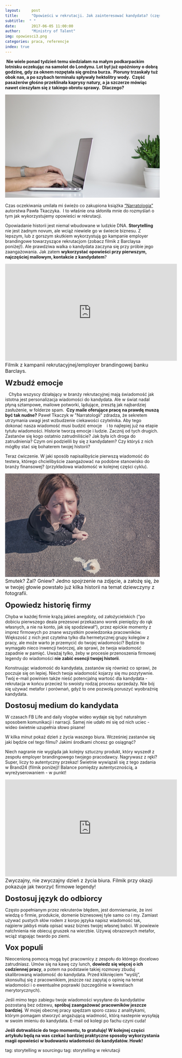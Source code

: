 ```yaml
---
layout:     post
title:      "Opowieści w rekrutacji. Jak zainteresować kandydata? (część 1)"
subtitle:  " "
date:       2017-06-05 11:00:00 
author:     "Ministry of Talent"
img: opowiesci3.png
categories: praca, referencje
index: true
---
```

 <b>Nie wiele ponad tydzień temu siedziałam na małym podkarpackim lotnisku oczekując na samolot do Londynu. Lot był już opóźniony o dobrą godzinę, gdy za oknem rozpętała się groźna burza.  Pioruny trzaskały tuż obok nas, a po szybach terminalu spływały hektolitry wody.  Część pasażerów głośno przeklinała kaprysy natury, a ja szczerze mówiąc nawet cieszyłam się z takiego obrotu sprawy.  Dlaczego?</b>   

<img src="/images/rsz_stocksnap_2ci87djpdz.jpg" class="img-responsive" alt="Picture">

Czas oczekiwania umilała mi świeżo co zakupiona książka <a href="https://goo.gl/1sFpeH" target="_blank">“Narratologia”</a> autorstwa Pawła Tkaczyka.  I to właśnie ona skłoniła mnie do rozmyślań o tym jak wykorzystujemy opowieści w rekrutacji. 

Opowiadanie historii jest niemal wbudowane w ludzkie DNA. <b>Storytelling</b> nie jest żadnym novum, ale wciąż niewiele go w świecie biznesu. Z lepszym, lub z gorszym skutkiem wykorzystują go kampanie employer brandingowe towarzyszące rekrutacjom (zobacz filmik z Barclaysa poniżej!). Ale prawdziwa walka o kandydata zaczyna się przy próbie jego zaangażowania. Jak zatem <b>wykorzystać opowieści przy pierwszym, najczęściej mailowym, kontakcie z kandydatem</b>?

<iframe width="560" height="315" src="https://www.youtube.com/embed/Yv_GI0vclQs" frameborder="0" allowfullscreen></iframe>
<br>
<font size="3">Filmik z kampanii rekrutacyjnej/employer brandingowej banku Barclays.</font>
<br>

<b><font size="5,5">Wzbudź emocje</font></b>

   Chyba wszyscy działający w branży rekrutacyjnej mają świadomość jak istotna jest personalizacja wiadomości do kandydata. Ale w świat nadal płyną sztampowe, mailowe potworki, lądujące, zresztą jak najbardziej zasłużenie, w folderze spam.  
<b>Czy maile oferujące pracę na prawdę muszą być tak nudne?</b>
Paweł Tkaczyk w "Narratologii" zdradza, że sekretem utrzymania uwagi jest wzbudzenie ciekawości czytelnika. Aby tego dokonać nasza wiadomość musi budzić emocje    i to najlepiej już na etapie tytułu wiadomości. 
Historie tworzą emocje i ludzie. Zacznij od tych drugich. Zastanów się kogo ostatnio zatrudniliście? Jak była ich droga do zatrudnienia? Czym oni podzielili by się z kandydatem? Czy któryś z nich mógłby stać się bohaterem twojej historii?

Teraz ćwiczenie. W jaki sposób napisalibyście pierwszą wiadomość do testera, którego chcielibyście zaangażować na podobne stanowisko do branży finansowej? (przykładowa wiadomość w kolejnej części cyklu). 

<img src="/images/sad.jpg" class="img-responsive" alt="Picture">
<font size="3">Smutek? Żal? Gniew? Jedno spojrzenie na zdjęcie, a założę się, że w twojej głowie powstało już kilka historii na temat dziewczyny z fotografii.</font>
<br>
                                                                                                                                                                                                                                                                 
<b><font size="5,5">Opowiedz historię firmy</font></b>

Chyba w każdej firmie krążą jakieś anegdoty, od założycielskich (“po dobiciu pierwszego deala prezesowi przekazano worek pieniędzy do rąk własnych, a nie na konto, jak się spodziewał”), przez epickie momenty z imprez firmowych po znane wszystkim powiedzonka pracowników. 
Większość z nich jest czytelna tylko dla hermetycznej grupy kolegów z pracy, ale może warto je przemycić do twojej wiadomości? Będzie to wymagało nieco inwencji twórczej, ale sprawi, że twoja wiadomość zapadnie w pamięć. Uważaj tylko, żeby w procesie przenoszenia firmowej legendy do wiadomości <b>nie zabić esencji twojej historii</b>. 

Konstruując wiadomość do kandydata, zastanów się również co sprawi, że poczuje się on lepiej. Niech twoja wiadomość kojarzy się mu pozytywnie. Twój e-mail powinien także nieść potencjalną wartość dla kandydata - rekrutacja w końcu przecież to swoisty rodzaj procesu sprzedaży. Nie bój się używać metafor i porównań, gdyż to one pozwolą poruszyć wyobraźnię kandydata. 

<b><font size="5,5">Dostosuj medium do kandydata</font></b>

W czasach FB Life and daily vlogów wideo wydaje się być naturalnym sposobem komunikacji i narracji. Samej nie udało mi się od nich uciec - wideo świetnie uzupełnia słowo pisane!

W kilka minut pokaż dzień z życia waszego biura. Wcześniej zastanów się jaki będzie cel tego filmu? Jakimi środkami chcesz go osiągnąć? 

Niech nagranie nie wygląda jak kolejny sztuczny produkt, który wyszedł z zespołu employer brandingowego twojego pracodawcy. Nagrywasz z ręki? Super, liczy to autentyczny przekaz! Świetnie wywiązali się z tego zadania w Brand24 (filmik poniżej)! Balance pomiędzy autentycznością, a wyreżyserowaniem - w punkt! 

<iframe width="560" height="315" src="https://www.youtube.com/embed/EK5qzlih3SE" frameborder="0" allowfullscreen></iframe>
<br>
<font size="3">Zwyczajny, nie zwyczajny dzień z życia biura. Filmik przy okazji pokazuje jak tworzyć firmowe legendy! </font>
<br>

<b><font size="5,5">Dostosuj język do odbiorcy</font></b>

Często popełnianym przez rekruterów błędem, jest domniemanie, że inni wiedzą o firmie, produkcie, domenie biznesowej tyle samo co i my. Zamiast używać pustych słów rodem z korpo języka napisz wiadomość tak, najpierw jakbyś miała opisać wasz biznes twojej własnej babci. W powiewie natchnienia nie obiecuj gruszek na wierzbie. Używaj obrazowych metafor, wciąż stąpając twardo po ziemi.

<b><font size="5,5">Vox populi</font></b>

Nieocenioną pomocą mogą być pracownicy z zespołu do którego docelowo zatrudniasz. Umów się na kawę czy lunch, <b>dowiedz się więcej o ich codziennej pracy</b>, a potem na podstawie takiej rozmowy zbuduj skalibrowaną wiadomość do kandydata. Przed kliknięciem “wyślij”, skonsultuj się z pracownikiem, jeszcze raz zapytaj o opinię na temat wiadomości i o ewentualne poprawki (szczególnie w kwestiach merytorycznych). 

Jeśli mimo tego zabiegu twoje wiadomości wysyłane do kandydatów pozostaną bez odzewu, <b>spróbuj zaangażować pracowników jeszcze bardziej</b>. W mojej obecnej pracy spędzam sporo czasu z analitykami, którym pomagam stworzyć angażującą wiadmość, którą nastepnie wysyłają w swoim imieniu do kandydata. E-mail od kolegi po fachu czyni cuda! 


<b>Jeśli dotrwaliście do tego momentu, to gratuluję! W kolejnej części artykułu będą na was czekać bardziej praktyczne sposoby wykorzystania magii opowieści w budowaniu wiadomości do kandydatów.
Howk!</b>

tag: storytelling w sourcingu
tag: storytelling w rekrutacji